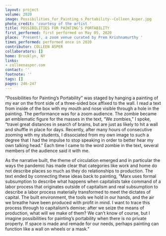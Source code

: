 ```yaml
---
layout: project
volume: 2020
image: Possibilities_for_Painting_s_Portability--Colleen_Asper.jpg
photo_credit: 'courtesy of the artist '
title: POSSIBILITIES FOR PAINTING’S PORTABILITY
first_performed: first performed on May 05, 2020
place: 'Present!, a zoom venue curated by Prem Krishnamurthy '
times_performed: performed once in 2020
contributor: COLLEEN ASPER
collaborators: []
home: Brooklyn, NY
links:
- colleenasper.com
contact: ''
footnote: ''
tags: []
pages: 246-247
---
```





“Possibilities for Painting’s Portability” was staged by hanging a painting of my ear on the front side of a three-sided box affixed to the wall. I read a text from inside of the box with my mouth and nose visible through a hole in the painting. The performance was for a zoom audience. The zombie became an emblematic figure for the masses in the text, “We zombies,” I spoke, “travel great distances in search of brains, but are just as likely to hit a wall and shuffle in place for days. Recently, after many hours of consecutive zooming with my students, I dissociated from my own image to such a degree that I had the impulse to stop speaking in order to better hear my own talking head.” Each time I came to the word zombie in the text, several members of the audience said it with me. 

As the narrative built, the theme of circulation emerged and in particular the ways the pandemic has made clear that categories like work and home do not describe places so much as they do relationships to production. The text ended by connecting these ideas back to painting, “Marx uses formal subsumption to describe what happens when capitalists take command of a labor process that originates outside of capitalism and real subsumption to describe a labor process materially transformed to meet the dictates of capital. The built environment, the tools we hold in our hands, and the air we breathe have been produced with profit in mind. I want to trace this process through to capitalism’s demise; after we seize the means of production, what will we make of them? We can’t know of course, but I imagine possibilities for painting’s portability when there is no private property. If space is made and remade for our needs, perhaps painting can function like a wall on wheels or a mask.”

